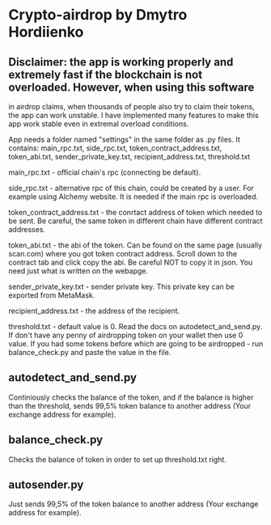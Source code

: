 # Crypto-airdrop by Dmytro Hordiienko

## Disclaimer: the app is working properly and extremely fast if the blockchain is not overloaded. However, when using this software 
in airdrop claims, when thousands of people also try to claim their tokens, the app can work unstable. I have implemented many features
to make this app work stable even in extremal overload conditions.

App needs a folder named "settings" in the same folder as .py files. It contains: main_rpc.txt, side_rpc.txt, token_contract_address.txt, 
token_abi.txt, sender_private_key.txt, recipient_address.txt, threshold.txt

main_rpc.txt - official chain's rpc (connecting be default).

side_rpc.txt - alternative rpc of this chain, could be created by a user. For example using Alchemy website. It is needed if the main rpc
is overloaded.

token_contract_address.txt - the conrtact address of token which needed to be sent. Be careful, the same token in different chain have
different contract addresses.

token_abi.txt - the abi of the token. Can be found on the same page (usually <chain name>scan.com) where you got token contract address.
Scroll down to the contract tab and click copy the abi. Be careful NOT to copy it in json. You need just what is written on the webapge.
  
sender_private_key.txt - sender private key. This private key can be exported from MetaMask.
  
recipient_address.txt - the address of the recipient.
  
threshold.txt - default value is 0. Read the docs on autodetect_and_send.py. If don't have any penny of airdropping token on your wallet 
then use 0 value. If you had some tokens before which are going to be airdropped - run balance_check.py and paste the value in the file.

## autodetect_and_send.py

Continiously checks the balance of the token, and if the balance is higher than the threshold, sends 99,5% token balance to another address
(Your exchange address for example).

## balance_check.py

Checks the balance of token in order to set up threshold.txt right.

## autosender.py

Just sends 99,5% of the token balance to another address (Your exchange address for example).

